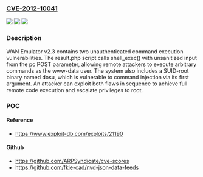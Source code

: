 ### [CVE-2012-10041](https://cve.mitre.org/cgi-bin/cvename.cgi?name=CVE-2012-10041)
![](https://img.shields.io/static/v1?label=Product&message=WAN%20Emulator&color=blue)
![](https://img.shields.io/static/v1?label=Version&message=2.3%20&color=brightgreen)
![](https://img.shields.io/static/v1?label=Vulnerability&message=CWE-78%20Improper%20Neutralization%20of%20Special%20Elements%20used%20in%20an%20OS%20Command%20('OS%20Command%20Injection')&color=brightgreen)

### Description

WAN Emulator v2.3 contains two unauthenticated command execution vulnerabilities. The result.php script calls shell_exec() with unsanitized input from the pc POST parameter, allowing remote attackers to execute arbitrary commands as the www-data user. The system also includes a SUID-root binary named dosu, which is vulnerable to command injection via its first argument. An attacker can exploit both flaws in sequence to achieve full remote code execution and escalate privileges to root.

### POC

#### Reference
- https://www.exploit-db.com/exploits/21190

#### Github
- https://github.com/ARPSyndicate/cve-scores
- https://github.com/fkie-cad/nvd-json-data-feeds


